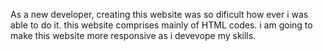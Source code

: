 As a new developer, creating this website was so dificult how ever i was able to do it. this website comprises mainly of HTML codes. 
i am going to make this website more responsive as i devevope my skills.
